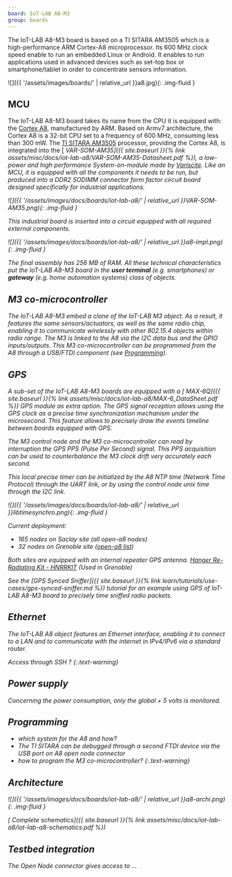 ```yaml
---
board: IoT-LAB A8-M3
group: boards
---
```


The IoT-LAB A8-M3 board is based on a TI SITARA AM3505 which is a high-performance ARM Cortex-A8 microprocessor. Its 600 MHz clock speed enable to run an embedded Linux or Android. It enables to run applications used in advanced devices such as set-top box or smartphone/tablet in order to concentrate sensors information.

<div class="col col-lg-8 offset-lg-2" markdown="1">
![]({{ '/assets/images/boards/' | relative_url }}a8.jpg){: .img-fluid }
</div>

## MCU
The IoT-LAB A8-M3 board takes its name from the CPU it is equipped with: the [Cortex A8](https://developer.arm.com/ip-products/processors/cortex-a/cortex-a8), manufactured by ARM. Based on Armv7 architecture, the Cortex A8 is a 32-bit CPU set to a frequency of 600 MHz, consuming less than 300 mW. The [TI SITARA AM3505](http://www.ti.com/product/am3505) processor, providing the Cortex A8, is integrated into the [<i class="far fa-file-pdf"/> VAR-SOM-AM35]({{ site.baseurl }}{% link assets/misc/docs/iot-lab-a8/VAR-SOM-AM35-Datasheet.pdf %}), a low-power and high performance System-on-module made by [Variscite](https://www.variscite.com). Like an MCU, it is equipped with all the components it needs to be run, but produced into a *DDR2 SODIMM connector* form factor circuit board designed specifically for industrial applications.

<div class="col col-md-8 col-lg-6 offset-md-2 offset-lg-3" markdown="1">
![]({{ '/assets/images/docs/boards/iot-lab-a8/' | relative_url }}VAR-SOM-AM35.png){: .img-fluid }
</div>

This industrial board is inserted into a circuit equipped with all required external components.

<div class="col col-lg-8 offset-lg-2" markdown="1">
![]({{ '/assets/images/docs/boards/iot-lab-a8/' | relative_url }}a8-impl.png){: .img-fluid }
</div>

The final assembly has 256 MB of RAM. All these technical characteristics put the IoT-LAB A8-M3 board in the **user terminal** (e.g. smartphones) or **gateway** (e.g. home automation systems) class of objects.

## M3 co-microcontroller

The IoT-LAB A8-M3 embed a clone of the IoT-LAB M3 object. As a result, it features the same sensors/actuators, as well as the same radio chip, enabling it to communicate wirelessly with other 802.15.4 objects within radio range. The M3 is linked to the A8 via the I2C data bus and the GPIO inputs/outputs. This M3 co-microcontroller can be programmed from the A8 through a USB/FTDI component (see [Programming](#programming)).

## GPS
A sub-set of the IoT-LAB A8-M3 boards are equipped with a [<i class="far fa-file-pdf"/> MAX-6Q]({{ site.baseurl }}{% link assets/misc/docs/iot-lab-a8/MAX-6_DataSheet.pdf %}) GPS module as extra option. The GPS signal reception allows using the GPS clock as a precise time synchronization mechanism under the microsecond. This feature allows to precisely draw the events timeline between boards equipped with GPS.

The M3 control node and the M3 co-microcontroller can read by interruption the GPS PPS (Pulse Per Second) signal. This PPS acquisition can be used to counterbalance the M3 clock drift very accurately each second.

This local precise timer can be initialized by the A8 NTP time (Network Time Protocol) through the UART link, or by using the control node unix time through the I2C link.

<div class="col col-lg-8 offset-lg-2" markdown="1">
![]({{ '/assets/images/docs/boards/iot-lab-a8/' | relative_url }}libtimesynchro.png){: .img-fluid }
</div>

Current deployment:
* 165 nodes on Saclay site (all open-a8 nodes)
* 32 nodes on Grenoble site ([open-a8 list](https://github.com/iot-lab/iot-lab/wiki/Hardware_GPS_Gre))

Both sites are equipped with an internal repeater GPS antenna.
[Hanger Re-Radiating Kit - HNRRKIT](https://www.gpsnetworking.com/products/hnrrkit) (Used in Grenoble)

See the [GPS Synced Sniffer]({{ site.baseurl }}{% link learn/tutorials/use-cases/gps-synced-sniffer.md %}) tutorial for an example using GPS of IoT-LAB A8-M3 board to precisely time sniffed radio packets.

## Ethernet
The IoT-LAB A8 object features an Ethernet interface, enabling it to connect to a LAN and to communicate with the internet in IPv4/IPv6 via a standard router.

Access through SSH ?
{:.text-warning}

## Power supply
Concerning the power consumption, only the global + 5 volts is monitored.

## Programming
- which system for the A8 and how?
- The TI SITARA can be debugged through a second FTDI device via the USB port on A8 open node connector
- how to program the M3 co-microcontroller?
{:.text-warning}


## Architecture
<div class="col col-lg-8 offset-lg-2" markdown="1">
![]({{ '/assets/images/docs/boards/iot-lab-a8/' | relative_url }}a8-archi.png){: .img-fluid }
</div>

[<i class="far fa-file-pdf"/> Complete schematics]({{ site.baseurl }}{% link assets/misc/docs/iot-lab-a8/iot-lab-a8-schematics.pdf %})

## Testbed integration
The Open Node connector gives access to ...
